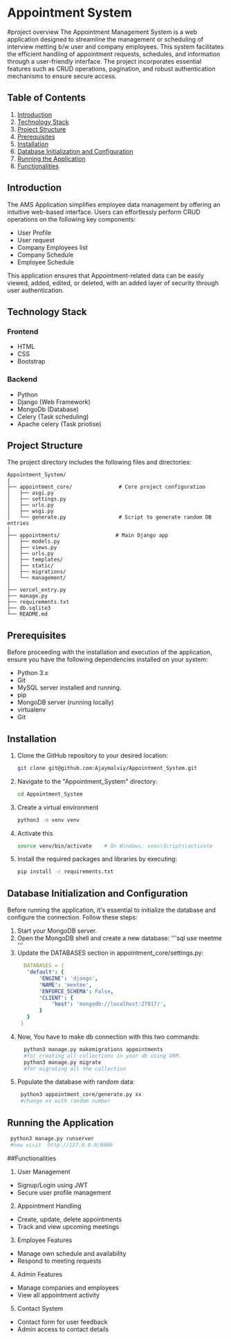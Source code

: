 # Appointment System
#project overview
The Appointment Management System is a web application designed to streamline the management or scheduling of interview metting b/w user and company employees. This system facilitates the efficient handling of appointment requests, schedules, and  information through a user-friendly interface. The project incorporates essential features such as CRUD operations, pagination, and robust authentication mechanisms to ensure secure access.


## Table of Contents

1. [Introduction](#introduction)
2. [Technology Stack](#technology-stack)
3. [Project Structure](#project-structure)
4. [Prerequisites](#prerequisites)
5. [Installation](#installation)
6. [Database Initialization and Configuration](#database-initialization-and-configuration)
7. [Running the Application](#running-the-application)
8. [Functionalities](#functionalities)

## Introduction

The AMS Application simplifies employee data management by offering an intuitive web-based interface. Users can effortlessly perform CRUD operations on the following key components:

- User Profile
- User request
- Company Employees list
- Company Schedule 
- Employee Schedule


This application ensures that Appointment-related data can be easily viewed, added, edited, or deleted, with an added layer of security through user authentication.

## Technology Stack

### Frontend

- HTML
- CSS
- Bootstrap

### Backend

- Python
- Django (Web Framework)
- MongoDb (Database)
- Celery (Task scheduling)
- Apache celery (Task priotise)

## Project Structure

The project directory includes the following files and directories:

  ```text
  Appointment_System/
  │
  ├── appointment_core/               # Core project configuration
  │   ├── asgi.py
  │   ├── settings.py
  │   ├── urls.py
  │   ├── wsgi.py
  │   └── generate.py                 # Script to generate random DB entries
  │
  ├── appointments/                  # Main Django app
  │   ├── models.py
  │   ├── views.py
  │   ├── urls.py
  │   ├── templates/
  │   ├── static/
  │   ├── migrations/
  │   └── management/
  │
  ├── vercel_entry.py
  ├── manage.py
  ├── requirements.txt
  ├── db.sqlite3
  └── README.md  
  ```

## Prerequisites

Before proceeding with the installation and execution of the application, ensure you have the following dependencies installed on your system:

- Python 3.x
- Git
- MySQL server installed and running.
- pip
- MongoDB server (running locally)
- virtualenv
- Git


## Installation

1. Clone the GitHub repository to your desired location:

   ```bash
   git clone git@github.com:Ajaymalviy/Appointment_System.git
   ```

2. Navigate to the "Appointment_System" directory:

   ```bash
   cd Appointment_System
   ```
3. Create a virtual environment
   
   ```bash
   python3 -m venv venv
   ```

4. Activate this 

    ```bash
    source venv/bin/activate    # On Windows: venv\Scripts\activate
    ```

5. Install the required packages and libraries by executing:

   ```bash
   pip install -r requirements.txt
   ```
  
## Database Initialization and Configuration
Before running the application, it's essential to initialize the database and configure the connection. Follow these steps:

  1. Start your MongoDB server.
  2. Open the MongoDB shell and create a new database:
     '''sql
     use meetme
     '''
  3. Update the DATABASES section in appointment_core/settings.py:
     ```yaml
       DATABASES = {
        'default': {
            'ENGINE': 'djongo',
            'NAME': 'meetme',
            'ENFORCE_SCHEMA': False,
            'CLIENT': {
                'host': 'mongodb://localhost:27017/',
            }
        }
      }
     ```
  4. Now, You have to make db connection with this two commands:
     ```bash
       python3 manage.py makemigrations appointments
       #for creating all collections in your db using ORM.
       python3 manage.py migrate
       #for migrating all the collection
     ```
  5. Populate the database with random data:
     ```bash
      python3 appointment_core/generate.py xx
      #change xx with random number
     ```
## Running the Application
   ```bash
    python3 manage.py runserver
    #now visit  http://127.0.0.0/8000
  ```


##Functionalities

1. User Management
  - Signup/Login using JWT
  - Secure user profile management

2. Appointment Handling
  - Create, update, delete appointments
  - Track and view upcoming meetings

3. Employee Features
  - Manage own schedule and availability
  - Respond to meeting requests

4. Admin Features
  - Manage companies and employees
  - View all appointment activity

5. Contact System
  - Contact form for user feedback
  - Admin access to contact details

   



